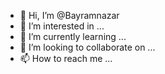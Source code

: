 - 👋 Hi, I’m @Bayramnazar
- 👀 I’m interested in ...
- 🌱 I’m currently learning ...
- 💞️ I’m looking to collaborate on ...
- 📫 How to reach me ...

<!---
Bayramnazar/Bayramnazar is a ✨ special ✨ repository because its `README.md` (this file) appears on your GitHub profile.
You can click the Preview link to take a look at your changes.
--->
